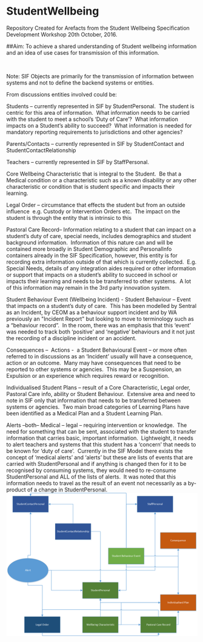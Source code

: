 # StudentWellbeing
Repository Created for Arefacts from the Student Wellbeing Specification Development Workshop 20th October, 2016.


##Aim:
To achieve a shared understanding of Student wellbeing information and an idea of
use cases for transmission of this information.

 

Note: SIF Objects
are primarily for the transmission of information between systems and not to
define the backend systems or entities.

From discussions entities involved could be:

Students – currently represented in SIF by
StudentPersonal.  The student is centric
for this area of information.  What
information needs to be carried with the student to meet a school’s ‘Duty of
Care’?  What information impacts on a
Student’s ability to succeed?  What
information is needed for mandatory reporting requirements to jurisdictions and
other agencies?

Parents/Contacts – currently represented in SIF by
StudentContact and StudentContactRelationship

Teachers – currently represented in SIF by StaffPersonal.

Core Wellbeing Characteristic that is integral to the
Student.  Be that a Medical condition or
a characteristic such as a known disability or any other characteristic or
condition that is student specific and impacts their learning.  

Legal Order – circumstance that effects the student but from an
outside influence  e.g. Custody or
Intervention Orders etc.  The impact on
the student is through the entity that is intrinsic to this 

Pastoral Care Record– Information relating to a
student that can impact on a student’s duty of care, special needs, includes
demographics and student background information.  Information of this nature can and will be
contained more broadly in Student Demographic and PersonalInfo containers
already in the SIF Specification, however, this entity is for recording extra
information outside of that which is currently collected.  E.g. Special Needs, details of any
integration aides required or other information or support that impacts on a
student’s ability to succeed in school or impacts their learning and needs to
be transferred to other systems.  A lot
of this information may remain in the 3rd party innovation system.

Student Behaviour Event (Wellbeing
Incident) - Student Behaviour – Event that impacts on a student’s duty of
care.  This has been modelled by Sentral
as an Incident, by CEOM as a behaviour support incident and by WA previously an
"Incident Report" but looking to move to terminology such as a “behaviour
record”.  In the room, there was an
emphasis that this ‘event’ was needed to track both ‘positive’ and ‘negative’
behaviours and it not just the recording of a discipline incident or an accident.

Consequences –  Actions -
 a Student Behavioural Event – or more
often referred to in discussions as an ‘Incident’ usually will have a
consequence, action or an outcome.  Many
may have consequences that need to be reported to other systems or
agencies.  This may be a Suspension, an
Expulsion or an experience which requires reward or recognition.

Individualised Student Plans – result of a Core Characteristic,
Legal order, Pastoral Care info, ability or Student Behaviour.  Extensive area and need to note in SIF only
that information that needs to be transferred between systems or agencies.  Two main broad categories of Learning Plans
have been identified as a Medical Plan and a Student Learning Plan.

Alerts –both– Medical – legal – requiring intervention or
knowledge.  The need for something that
can be sent, associated with the student to transfer information that carries
basic, important information. 
Lightweight, it needs to alert teachers and systems that this student
has a ‘concern’ that needs to be known for ‘duty of care’.  Currently in the SIF Model there exists the
concept of ‘medical alerts’ and ‘alerts’ but these are lists of events that are
carried with StudentPersonal and if anything is changed then for it to be
recognised by consuming systems, they would need to re-consume StudentPersonal
and ALL of the lists of alerts.  It was
noted that this information needs to travel as the result of an event not
necessarily as a by-product of a change in StudentPersonal.
![Entity2](https://github.com/nsip/StudentWellBeing/blob/master/entity2.png)



